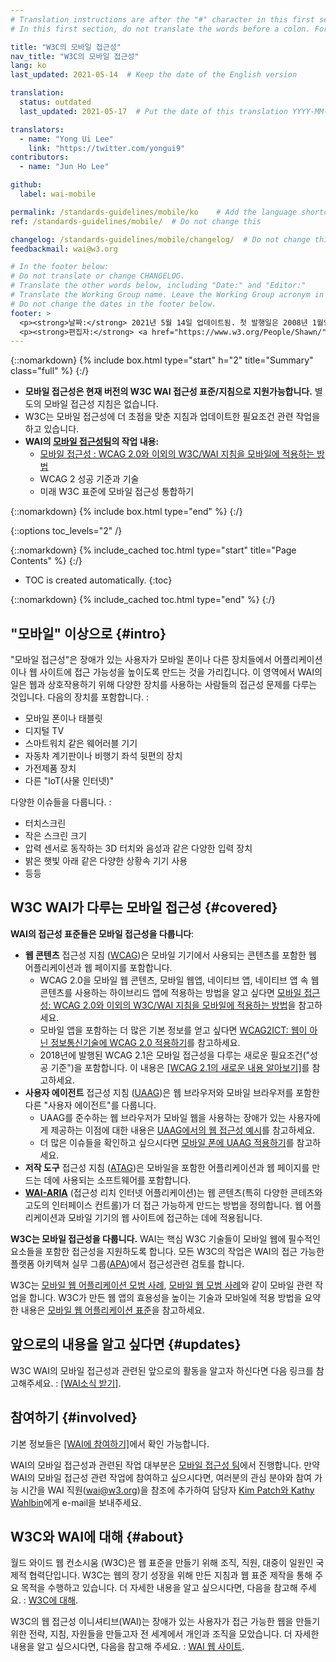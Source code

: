 ```yaml
---
# Translation instructions are after the "#" character in this first section. They are comments that do not show up in the web page. You do not need to translate the instructions after "#".
# In this first section, do not translate the words before a colon. For example, do not translate "title:". Do translate the text after "title:"

title: "W3C의 모바일 접근성"
nav_title: "W3C의 모바일 접근성"
lang: ko
last_updated: 2021-05-14  # Keep the date of the English version

translation:
  status: outdated
  last_updated: 2021-05-17  # Put the date of this translation YYYY-MM-DD (with month in the middle)

translators:
  - name: "Yong Ui Lee"
    link: "https://twitter.com/yongui9"
contributors:
  - name: "Jun Ho Lee"

github:
  label: wai-mobile

permalink: /standards-guidelines/mobile/ko    # Add the language shortcode to the end, with no slash at the end. For example /path/to/file/fr
ref: /standards-guidelines/mobile/  # Do not change this

changelog: /standards-guidelines/mobile/changelog/  # Do not change this
feedbackmail: wai@w3.org

# In the footer below:
# Do not translate or change CHANGELOG.
# Translate the other words below, including "Date:" and "Editor:"
# Translate the Working Group name. Leave the Working Group acronym in English.
# Do not change the dates in the footer below.
footer: >
  <p><strong>날짜:</strong> 2021년 5월 14일 업데이트됨. 첫 발행일은 2008년 1월입니다. CHANGELOG.</p>
  <p><strong>편집자:</strong> <a href="https://www.w3.org/People/Shawn/">Shawn Lawton Henry</a>. 기여자: <a href="https://www.w3.org/People/Brewer/">Judy Brewer</a>.</p>
---
```


{::nomarkdown}
{% include box.html type="start" h="2" title="Summary" class="full" %}
{:/}

- **모바일 접근성은 현재 버전의 W3C WAI 접근성 표준/지침으로 지원가능합니다.** 별도의 모바일 접근성 지침은 없습니다.
- W3C는 모바일 접근성에 더 초점을 맞춘 지침과 업데이트한 필요조건 관련 작업을 하고 있습니다.
- **WAI의 [모바일 접근성팀](https://www.w3.org/WAI/GL/mobile-a11y-tf/)의 작업 내용:**
  - [모바일 접근성 : WCAG 2.0와 이외의 W3C/WAI 지침을 모바일에 적용하는 방법](https://www.w3.org/TR/mobile-accessibility-mapping/)
  - WCAG 2 성공 기준과 기술
  - 미래 W3C 표준에 모바일 접근성 통합하기

{::nomarkdown}
{% include box.html type="end" %}
{:/}

{::options toc_levels="2" /}

{::nomarkdown}
{% include_cached toc.html type="start" title="Page Contents" %}
{:/}

- TOC is created automatically.
{:toc}

{::nomarkdown}
{% include_cached toc.html type="end" %}
{:/}

## "모바일" 이상으로 {#intro}

"모바일 접근성"은 장애가 있는 사용자가 모바일 폰이나 다른 장치들에서 어플리케이션이나 웹 사이트에 접근 가능성을 높이도록 만드는 것을 가리킵니다. 이 영역에서 WAI의 일은 웹과 상호작용하기 위해 다양한 장치를 사용하는 사람들의 접근성 문제를 다루는 것입니다. 다음의 장치를 포함합니다. :

- 모바일 폰이나 태블릿
- 디지털 TV
- 스마트워치 같은 웨어러블 기기
- 자동차 계기판이나 비행기 좌석 뒷편의 장치
- 가전제품 장치
- 다른 "IoT(사물 인터넷)"

다양한 이슈들을 다룹니다. :

- 터치스크린
- 작은 스크린 크기
- 압력 센서로 동작하는 3D 터치와 음성과 같은 다양한 입력 장치
- 밝은 햇빛 아래 같은 다양한 상황속 기기 사용
- 등등

## W3C WAI가 다루는 모바일 접근성 {#covered}

**WAI의 접근성 표준들은 모바일 접근성을 다룹니다**:

- **웹 콘텐츠** 접근성 지침 ([WCAG](/standards-guidelines/wcag/))은 모바일 기기에서 사용되는 콘텐츠를 포함한 웹 어플리케이션과 웹 페이지를 포함합니다.
  - WCAG 2.0을 모바일 웹 콘텐츠, 모바일 웹앱, 네이티브 앱, 네이티브 앱 속 웹 콘텐츠를 사용하는 하이브리드 앱에 적용하는 방법을 알고 싶다면 [모바일 접근성: WCAG 2.0와 이외의 W3C/WAI 지침을 모바일에 적용하는 방법](https://www.w3.org/TR/mobile-accessibility-mapping/)을 참고하세요.
  - 모바일 앱을 포함하는 더 많은 기본 정보를 얻고 싶다면 [WCAG2ICT: 웹이 아닌 정보통신기술에 WCAG 2.0 적용하기](/standards-guidelines/wcag/non-web-ict/)를 참고하세요.
  - 2018년에 발행된 WCAG 2.1은 모바일 접근성을 다루는 새로운 필요조건("성공 기준")을 포함합니다. 이 내용은 [[WCAG 2.1의 새로운 내용 알아보기]](/standards-guidelines/wcag/new-in-21/)를 참고하세요.
- **사용자 에이전트** 접근성 지침 ([UAAG](/standards-guidelines/uaag/))은 웹 브라우저와 모바일 브라우저를 포함한 다른 "사용자 에이전트"를 다룹니다.
  - UAAG를 준수하는 웹 브라우저가 모바일 웹을 사용하는 장애가 있는 사용자에게 제공하는 이점에 대한 내용은 [UAAG에서의 웹 접근성 예시](https://www.w3.org/TR/IMPLEMENTING-UAAG20/mobile)를 참고하세요.
  - 더 많은 이슈들을 확인하고 싶으시다면 [모바일 폰에 UAAG 적용하기](https://www.w3.org/WAI/UA/work/wiki/Applying_UAAG_to_Mobile_Phones)를 참고하세요.
- **저작 도구** 접근성 지침 ([ATAG](/standards-guidelines/atag/))은 모바일을 포함한 어플리케이션과 웹 페이지를 만드는 데에 사용되는 소프트웨어를 포함합니다.
- **[WAI-ARIA](/standards-guidelines/aria/)** (접근성 리치 인터넷 어플리케이션)는 웹 콘텐츠(특히 다양한 콘테츠와 고도의 인터페이스 컨트롤)가 더 접근 가능하게 만드는 방법을 정의합니다. 웹 어플리케이션과 모바일 기기의 웹 사이트에 접근하는 데에 적용됩니다.

**W3C는 모바일 접근성을 다룹니다.** WAI는 핵심 W3C 기술들이 모바일 웹에 필수적인 요소들을 포함한 접근성을 지원하도록 합니다. 모든 W3C의 작업은 WAI의 접근 가능한 플랫폼 아키텍쳐 실무 그룹([APA](https://www.w3.org/WAI/APA/))에서 접근성관련 검토를 합니다.

W3C는 [모바일 웹 어플리케이션 모범 사례](https://www.w3.org/TR/mwabp/), [모바일 웹 모범 사례](https://www.w3.org/TR/mobile-bp/)와 같이 모바일 관련 작업을 합니다. W3C가 만든 웹 앱의 효용성을 높이는 기술과 모바일에 적용 방법을 요약한 내용은 [모바일 웹 어플리케이션 표준](https://www.w3.org/Mobile/mobile-web-app-state/)을 참고하세요.

## 앞으로의 내용을 알고 싶다면 {#updates}

W3C WAI의 모바일 접근성과 관련된 앞으로의 활동을 알고자 하신다면 다음 링크를 참고해주세요. : [[WAI소식 받기]](/news/subscribe/).

## 참여하기 {#involved}

기본 정보들은 [[WAI에 참여하기]](/about/participating/)에서 확인 가능합니다.

WAI의 모바일 접근성과 관련된 작업 대부분은 [모바일 접근성 팀](https://www.w3.org/WAI/GL/mobile-a11y-tf/)에서 진행합니다. 만약 WAI의 모바일 접근성 관련 작업에 참여하고 싶으시다면, 여러분의 관심 분야와 참여 가능 시간을 WAI 직원(wai@w3.org)을 참조에 추가하여 담당자 [Kim Patch와 Kathy Wahlbin](mailto:kathy@interactiveaccessibility.com,Kim@redstartsystems.com?cc=wai@w3.org,ran@w3.org&subject=Mobile%20Accessibility%20Task%20Force%20Enquiry)에게 e-mail을 보내주세요.

## W3C와 WAI에 대해 {#about}

월드 와이드 웹 컨소시움 (W3C)은 웹 표준을 만들기 위해 조직, 직원, 대중이 일원인 국제적 협력단입니다. W3C는 웹의 장기 성장을 위해 만든 지침과 웹 표준 제작을 통해 주요 목적을 수행하고 있습니다. 더 자세한 내용을 알고 싶으시다면, 다음을 참고해 주세요. : [W3C에 대해](https://www.w3.org/about/).

W3C의 웹 접근성 이니셔티브(WAI)는 장애가 있는 사용자가 접근 가능한 웹을 만들기 위한 전략, 지침, 자원들을 만들고자 전 세계에서 개인과 조직을 모았습니다. 더 자세한 내용을 알고 싶으시다면, 다음을 참고해 주세요. : [WAI 웹 사이트](https://www.w3.org/WAI/).
